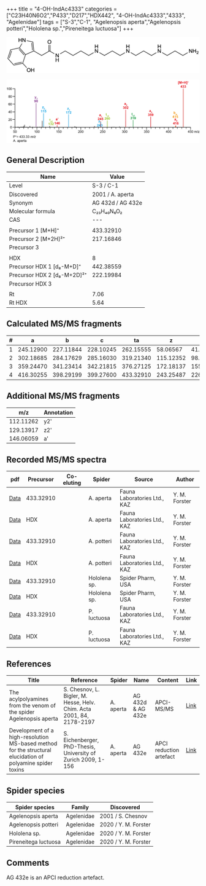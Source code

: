+++
title = "4-OH-IndAc4333"
categories = ["C23H40N6O2","P433","D217","HDX442",
"4-OH-IndAc4333","4333",
"Agelenidae"]
tags = ["S-3","C-1",
"Agelenopsis aperta","Agelenopsis potteri","Hololena sp.","Pireneitega luctuosa"]
+++

![](/img/4-OH-IndAc4333.png)

![](/img_MSMS/433_4-OH-IndAc4333_Aa.png?classes=border)

## General Description

| Name                        | Value             |
|-----------------------------|-------------------|
| Level                       | S-3 / C-1                |
| Discovered                  | 2001 / A. aperta  |
| Synonym                     | AG 432d / AG 432e |
| Molecular formula           | C₂₃H₄₀N₆O₂        |
| CAS                         | ---               |
|                             |                   |
| Precursor 1 [M+H]⁺          | 433.32910         |
| Precursor 2 [M+2H]²⁺        | 217.16846         |
| Precursor 3                 |                   |
|                             |                   |
| HDX                         | 8                 |
| Precursor HDX 1 [d₈-M+D]⁺   | 442.38559         |
| Precursor HDX 2 [d₈-M+2D]²⁺ | 222.19984         |
| Precursor HDX 3             |                   |
|                             |                   |
| Rt                          | 7.06              |
| Rt HDX                      | 5.64              |

## Calculated MS/MS fragments

| # | a         | b         | c         | ta        | z         | y         | tz        |
|---|-----------|-----------|-----------|-----------|-----------|-----------|-----------|
| 1 | 245.12900 | 227.11844 | 228.10245 | 262.15555 | 58.06567  | 41.03912  | 75.09222  |
| 2 | 302.18685 | 284.17629 | 285.16030 | 319.21340 | 115.12352 | 98.09697  | 132.15007 |
| 3 | 359.24470 | 341.23414 | 342.21815 | 376.27125 | 172.18137 | 155.15482 | 189.20792 |
| 4 | 416.30255 | 398.29199 | 399.27600 | 433.32910 | 243.25487 | 226.22832 | 260.28142 |

## Additional MS/MS fragments

| m/z       | Annotation |
|-----------|------------|
| 112.11262 | y2'        |
| 129.13917 | z2'        |
| 146.06059 | a'         |

## Recorded MS/MS spectra

| pdf                                                 | Precursor | Co-eluting | Spider    | Source                       | Author        |
|-----------------------------------------------------|-----------|------------|-----------|------------------------------|---------------|
| [Data](/pdf/A-aperta/433_4-OH-IndAc4333_Aa.pdf)     | 433.32910 |            | A. aperta | Fauna Laboratories Ltd., KAZ | Y. M. Forster |
| [Data](/pdf/A-aperta/433_4-OH-IndAc4333_Aa_HDX.pdf) | HDX       |            | A. aperta | Fauna Laboratories Ltd., KAZ | Y. M. Forster |
| [Data](/pdf/A-potteri/433_4-OH-IndAc4333_Ap.pdf) | 433.32910 |           | A. potteri | Fauna Laboratories Ltd., KAZ | Y. M. Forster |
| [Data](/pdf/A-potteri/433_4-OH-IndAc4333_Ap_HDX.pdf) | HDX |           | A. potteri | Fauna Laboratories Ltd., KAZ | Y. M. Forster |
| [Data](/pdf/Hololena-sp/433_4-OH-IndAc4333_Ho-sp.pdf) | 433.32910 |           | Hololena sp. | Spider Pharm, USA | Y. M. Forster |
| [Data](/pdf/Hololena-sp/433_4-OH-IndAc4333_Ho-sp_HDX.pdf) | HDX |           | Hololena sp. | Spider Pharm, USA | Y. M. Forster |
| [Data](/pdf/P-luctuosa/433_4-OH-IndAc4333_Pl.pdf) | 433.32910 |           | P. luctuosa | Fauna Laboratories Ltd., KAZ | Y. M. Forster |
| [Data](/pdf/P-luctuosa/433_4-OH-IndAc4333_Pl_HDX.pdf) | HDX |           | P. luctuosa | Fauna Laboratories Ltd., KAZ | Y. M. Forster |

## References

| Title                                                                                                      | Reference                                                             | Spider    | Name              | Content                 | Link                                                                                                                          |
|------------------------------------------------------------------------------------------------------------|-----------------------------------------------------------------------|-----------|-------------------|-------------------------|-------------------------------------------------------------------------------------------------------------------------------|
| The acylpolyamines from the venom of the spider Agelenopsis aperta                                         | S. Chesnov, L. Bigler, M. Hesse, Helv. Chim. Acta 2001, 84, 2178-2197 | A. aperta | AG 432d & AG 432e | APCI-MS/MS              | [Link](https://onlinelibrary.wiley.com/doi/abs/10.1002/1522-2675%2820010815%2984%3A8%3C2178%3A%3AAID-HLCA2178%3E3.0.CO%3B2-N) |
| Development of a high-resolution MS-based method for the structural elucidation of polyamine spider toxins | S. Eichenberger, PhD-Thesis, University of Zurich 2009, 1-156         | A. aperta | AG 432e           | APCI reduction artefact | [Link](https://www.zora.uzh.ch/id/eprint/12787/1/Eichenberger.pdf)                                                            |

## Spider species

| Spider species     | Family     | Discovered        |
|--------------------|------------|-------------------|
| Agelenopsis aperta | Agelenidae | 2001 / S. Chesnov |
| Agelenopsis potteri | Agelenidae | 2020 / Y. M. Forster |
| Hololena sp. | Agelenidae | 2020 / Y. M. Forster |
| Pireneitega luctuosa | Agelenidae | 2020 / Y. M. Forster |

## Comments
AG 432e is an APCI reduction artefact.
